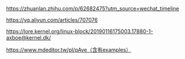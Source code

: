 

https://zhuanlan.zhihu.com/p/62682475?utm_source=wechat_timeline

https://yq.aliyun.com/articles/707076

https://lore.kernel.org/linux-block/20190116175003.17880-1-axboe@kernel.dk/

https://www.mdeditor.tw/pl/pAve（含有examples）
